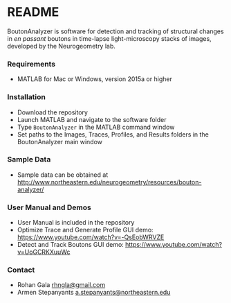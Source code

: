 # README #

BoutonAnalyzer is software for detection and tracking of structural changes in *en passant* boutons in time-lapse light-microscopy stacks of images, developed by the Neurogeometry lab.

### Requirements ###

* MATLAB for Mac or Windows, version 2015a or higher

### Installation ###

* Download the repository
* Launch MATLAB and navigate to the software folder
* Type `BoutonAnalyzer` in the MATLAB command window
* Set paths to the Images, Traces, Profiles, and Results folders in the BoutonAnalyzer main window

### Sample Data ###

* Sample data can be obtained at http://www.northeastern.edu/neurogeometry/resources/bouton-analyzer/

### User Manual and Demos ###

* User Manual is included in the repository
* Optimize Trace and Generate Profile GUI demo: https://www.youtube.com/watch?v=-QsEobWRVZE
* Detect and Track Boutons GUI demo: https://www.youtube.com/watch?v=UoGCRKXuuWc

### Contact ###

* Rohan Gala rhngla@gmail.com
* Armen Stepanyants a.stepanyants@northeastern.edu

